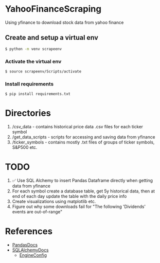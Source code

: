 # YahooFinanceScraping
Using yfinance to download stock data from yahoo finance

## Create and setup a virtual env
```sh
$ python -m venv scrapeenv
```

### Activate the virtual env
```sh 
$ source scrapeenv/Scripts/activate
```

### Install requirements
```
$ pip install requirements.txt
```

# Directories

1. /csv_data - contains historical price data .csv files for each ticker symbol
2. /get_data_scripts - scripts for accessing and saving data from yfinance
3. /ticker_symbols - contains mostly .txt files of groups of ticker symbols, S&P500 etc.

# TODO

1. ✅ Use SQL Alchemy to insert Pandas Dataframe directly when getting data from yfinance
2. For each symbol create a database table, get 5y historical data, then at end of each day update the table with the daily price info
3. Create visualizations using matplotlib etc.
4. Figure out why some downloads fail for "The following 'Dividends' events are out-of-range"

# References

- [PandasDocs](https://pandas.pydata.org/docs/index.html)
- [SQLAlchemyDocs](https://docs.sqlalchemy.org/en/20/core/connections.html)
    - [EngineConfig](https://docs.sqlalchemy.org/en/20/core/engines.html#custom-dbapi-args)